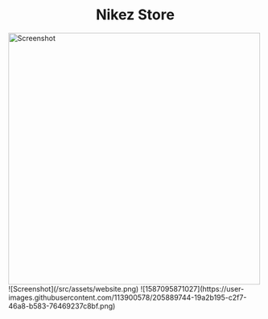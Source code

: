 <h1 align="center">Nikez Store</h1>
<img src="/src/assets/website.png" alt="Screenshot" width="500">
![Screenshot](/src/assets/website.png)
![1587095871027](https://user-images.githubusercontent.com/113900578/205889744-19a2b195-c2f7-46a8-b583-76469237c8bf.png)

